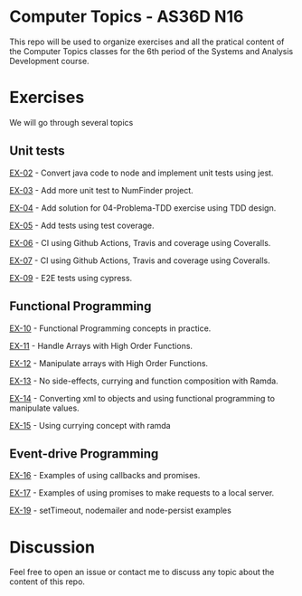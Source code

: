 # Computer Topics - AS36D N16

This repo will be used to organize exercises and all the pratical content of the Computer Topics classes for the 6th period of the Systems and Analysis Development course.


# Exercises

We will go through several topics

## Unit tests

[EX-02](https://github.com/tgwow/computer-topics/tree/master/NAP/02) - Convert java code to node and implement unit tests using jest.

[EX-03](https://github.com/tgwow/computer-topics/tree/master/NAP/03) - Add more unit test to NumFinder project.

[EX-04](https://github.com/tgwow/computer-topics/tree/master/NAP/04) - Add solution for 04-Problema-TDD exercise using TDD design.

[EX-05](https://github.com/tgwow/computer-topics/tree/master/NAP/05) - Add tests using test coverage.

[EX-06](https://github.com/tgwow/ci-example) - CI using Github Actions, Travis and coverage using Coveralls.

[EX-07](https://github.com/tgwow/salary-calculator) - CI using Github Actions, Travis and coverage using Coveralls.

[EX-09](https://github.com/tgwow/cypress-exercise) - E2E tests using cypress.


## Functional Programming

[EX-10](https://github.com/tgwow/computer-topics/tree/master/NAP/10) - Functional Programming concepts in practice.

[EX-11](https://github.com/tgwow/computer-topics/tree/master/NAP/11) - Handle Arrays with High Order Functions.

[EX-12](https://github.com/tgwow/computer-topics/tree/master/NAP/12) - Manipulate arrays with High Order Functions.

[EX-13](https://github.com/tgwow/computer-topics/tree/master/NAP/13) - No side-effects, currying and function composition with Ramda.

[EX-14](https://github.com/tgwow/computer-topics/tree/master/NAP/14) - Converting xml to objects and using functional programming to manipulate values.

[EX-15](https://github.com/tgwow/computer-topics/tree/master/NAP/15) - Using currying concept with ramda

## Event-drive Programming

[EX-16](https://github.com/tgwow/computer-topics/tree/master/NAP/16) - Examples of using callbacks and promises.

[EX-17](https://github.com/tgwow/computer-topics/tree/master/NAP/17) - Examples of using promises to make requests to a local server.

[EX-19](https://github.com/tgwow/computer-topics/tree/master/NAP/19) - setTimeout, nodemailer and node-persist examples

# Discussion

Feel free to open an issue or contact me to discuss any topic about the content of this repo.

